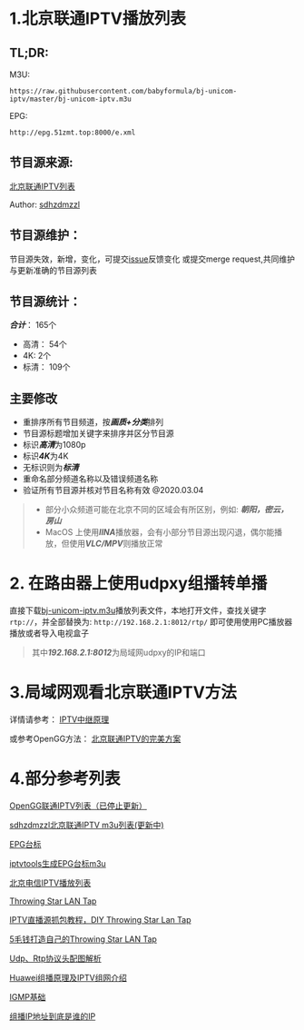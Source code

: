 # 1.北京联通IPTV播放列表

## TL;DR:
M3U: 
```
https://raw.githubusercontent.com/babyformula/bj-unicom-iptv/master/bj-unicom-iptv.m3u
```
EPG: 
```
http://epg.51zmt.top:8000/e.xml
```

## 节目源来源:
[北京联通IPTV列表](https://gist.github.com/sdhzdmzzl/93cf74947770066743fff7c7f4fc5820)

Author: [sdhzdmzzl](https://github.com/sdhzdmzzl) 

## 节目源维护：
节目源失效，新增，变化，可提交[issue](https://github.com/wuwentao/bj-unicom-iptv/issues/new)反馈变化
或提交merge request,共同维护与更新准确的节目源列表

## 节目源统计：
***合计***：   165个
- 高清： 54个
- 4K:    2个
- 标清： 109个

## 主要修改
* 重排序所有节目频道，按***画质+分类***排列
* 节目源标题增加关键字来排序并区分节目源
* 标识***高清***为1080p
* 标识***4K***为4K
* 无标识则为***标清***
* 重命名部分频道名称以及错误频道名称
* 验证所有节目源并核对节目名称有效 @2020.03.04

> - 部分小众频道可能在北京不同的区域会有所区别，例如:  ***朝阳，密云，房山***
> - MacOS 上使用***IINA***播放器，会有小部分节目源出现闪退，偶尔能播放，但使用***VLC/MPV***则播放正常

# 2. 在路由器上使用udpxy组播转单播
直接下载[bj-unicom-iptv.m3u](bj-unicom-iptv.m3u)播放列表文件，本地打开文件，查找关键字 `rtp://`，并全部替换为: `http://192.168.2.1:8012/rtp/` 即可使用使用PC播放器播放或者导入电视盒子
>其中***192.168.2.1:8012***为局域网udpxy的IP和端口

# 3.局域网观看北京联通IPTV方法
详情请参考：
[IPTV中继原理](iptv.md)

或参考OpenGG方法：
[北京联通IPTV的完美方案](https://exp.newsmth.net/topic/357dabb5a4dc6d5c4c75f96a30209cd9/1)

# 4.部分参考列表

[OpenGG联通IPTV列表（已停止更新）](https://github.com/OpenGG/bj-unicom-iptv)

[sdhzdmzzl北京联通IPTV m3u列表(更新中)](https://gist.github.com/sdhzdmzzl/93cf74947770066743fff7c7f4fc5820)   

[EPG台标](http://epg.51zmt.top:8000/)

[iptvtools生成EPG台标m3u](https://github.com/huxuan/iptvtools)

[北京电信IPTV播放列表](http://m.newsmth.net/article/DigiHome/833031)

[Throwing Star LAN Tap](https://greatscottgadgets.com/throwingstar/)

[IPTV直播源抓包教程，DIY Throwing Star Lan Tap](https://www.znds.com/tv-1137126-1-1.html)

[5毛钱打造自己的Throwing Star LAN Tap](https://www.freebuf.com/articles/89552.html)

[Udp、Rtp协议头配图解析](https://blog.csdn.net/nihenbuhao/article/details/60585079)

[Huawei组播原理及IPTV组网介绍](https://wenku.baidu.com/view/6e40036d011ca300a6c39072.html)

[IGMP基础](https://cshihong.github.io/2018/02/12/IGMP%E5%9F%BA%E7%A1%80/)

[组播IP地址到底是谁的IP](https://www.zhihu.com/question/27233903)

